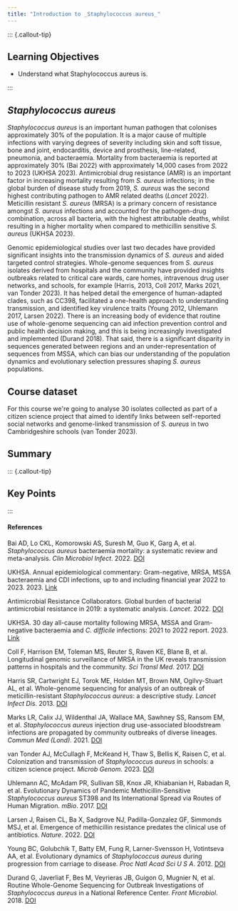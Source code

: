 ```yaml
---
title: "Introduction to _Staphylococcus aureus_"
---
```


::: {.callout-tip}
## Learning Objectives

- Understand what Staphylococcus aureus is.

:::

## _Staphylococcus aureus_

_Staphylococcus aureus_ is an important human pathogen that colonises approximately 30% of the population. It is a major cause of multiple infections with varying degrees of severity including skin and soft tissue, bone and joint, endocarditis, device and prosthesis, line-related, pneumonia, and bacteraemia. Mortality from bacteraemia is reported at approximately 30% (Bai 2022) with approximately 14,000 cases from 2022 to 2023 (UKHSA 2023). Antimicrobial drug resistance (AMR) is an important factor in increasing mortality resulting from _S. aureus_ infections; in the global burden of disease study from 2019, _S. aureus_ was the second highest contributing pathogen to AMR related deaths (_Lancet_ 2022). Meticillin resistant _S. aureus_ (MRSA) is a primary concern of resistance amongst _S. aureus_ infections and accounted for the pathogen-drug combination, across all bacteria, with the highest attributable deaths, whilst resulting in a higher mortality when compared to methicillin sensitive _S. aureus_ (UKHSA 2023).

Genomic epidemiological studies over last two decades have provided significant insights into the transmission dynamics of _S. aureus_ and aided targeted control strategies. Whole-genome sequences from _S. aureus_ isolates derived from hospitals and the community have provided insights outbreaks related to critical care wards, care homes, intravenous drug user networks, and schools, for example (Harris, 2013, Coll 2017, Marks 2021, van Tonder 2023). It has helped detail the emergence of human-adapted clades, such as CC398, facilitated a one-health approach to understanding transmission, and identified key virulence traits (Young 2012, Uhlemann 2017, Larsen 2022). There is an increasing body of evidence that routine use of whole-genome sequencing can aid infection prevention control and public health decision making, and this is being increasingly investigated and implemented (Durand 2018). That said, there is a significant disparity in sequences generated between regions and an under-representation of sequences from MSSA, which can bias our understanding of the population dynamics and evolutionary selection pressures shaping _S. aureus_ populations.

## Course dataset

For this course we're going to analyse 30 isolates collected as part of a citizen science project that aimed to identify links between self-reported social networks and genome-linked transmission of _S. aureus_ in two Cambridgeshire schools (van Tonder 2023).

## Summary

::: {.callout-tip}
## Key Points

:::

#### References

Bai AD, Lo CKL, Komorowski AS, Suresh M, Guo K, Garg A, et al. _Staphylococcus aureus_ bacteraemia mortality: a systematic review and meta-analysis. _Clin Microbiol Infect_. 2022. [DOI](https://doi.org/10.1016/j.cmi.2022.03.015)

UKHSA. Annual epidemiological commentary: Gram-negative, MRSA, MSSA bacteraemia and CDI infections, up to and including financial year 2022 to 2023. 2023. [Link](https://www.gov.uk/government/statistics/mrsa-mssa-and-e-coli-bacteraemia-and-c-difficile-infection-annual-epidemiological-commentary)

Antimicrobial Resistance Collaborators. Global burden of bacterial antimicrobial resistance in 2019: a systematic analysis. _Lancet_. 2022. [DOI](https://doi.org/10.1016/s0140-6736(21)02724-0)

UKHSA. 30 day all-cause mortality following MRSA, MSSA and Gram-negative bacteraemia and _C. difficile_ infections: 2021 to 2022 report. 2023. [Link](https://www.gov.uk/government/statistics/mrsa-mssa-and-e-coli-bacteraemia-and-c-difficile-infection-30-day-all-cause-fatality/30-day-all-cause-mortality-following-mrsa-mssa-and-gram-negative-bacteraemia-and-c-difficile-infections-2021-to-2022-report)

Coll F, Harrison EM, Toleman MS, Reuter S, Raven KE, Blane B, et al. Longitudinal genomic surveillance of MRSA in the UK reveals transmission patterns in hospitals and the community. _Sci Transl Med_. 2017. [DOI](https://doi.org/10.1126/scitranslmed.aak9745)

Harris SR, Cartwright EJ, Torok ME, Holden MT, Brown NM, Ogilvy-Stuart AL, et al. Whole-genome sequencing for analysis of an outbreak of meticillin-resistant _Staphylococcus aureus_: a descriptive study. _Lancet Infect Dis_. 2013. [DOI](https://doi.org/10.1016/s1473-3099(12)70268-2)

Marks LR, Calix JJ, Wildenthal JA, Wallace MA, Sawhney SS, Ransom EM, et al. _Staphylococcus aureus_ injection drug use-associated bloodstream infections are propagated by community outbreaks of diverse lineages. _Commun Med (Lond)_. 2021. [DOI](https://doi.org/10.1038/s43856-021-00053-9)

van Tonder AJ, McCullagh F, McKeand H, Thaw S, Bellis K, Raisen C, et al. Colonization and transmission of _Staphylococcus aureus_ in schools: a citizen science project. _Microb Genom_. 2023. [DOI](https://doi.org/10.1099/mgen.0.000993)

Uhlemann AC, McAdam PR, Sullivan SB, Knox JR, Khiabanian H, Rabadan R, et al. Evolutionary Dynamics of Pandemic Methicillin-Sensitive _Staphylococcus aureus_ ST398 and Its International Spread via Routes of Human Migration. _mBio_. 2017. [DOI](https://doi.org/10.1128/mbio.01375-16)

Larsen J, Raisen CL, Ba X, Sadgrove NJ, Padilla-Gonzalez GF, Simmonds MSJ, et al. Emergence of methicillin resistance predates the clinical use of antibiotics. _Nature_. 2022. [DOI](https://doi.org/10.1038/s41586-021-04265-w)

Young BC, Golubchik T, Batty EM, Fung R, Larner-Svensson H, Votintseva AA, et al. Evolutionary dynamics of _Staphylococcus aureus_ during progression from carriage to disease. _Proc Natl Acad Sci U S A_. 2012. [DOI](https://doi.org/10.1073/pnas.1113219109)

Durand G, Javerliat F, Bes M, Veyrieras JB, Guigon G, Mugnier N, et al. Routine Whole-Genome Sequencing for Outbreak Investigations of _Staphylococcus aureus_ in a National Reference Center. _Front Microbiol._ 2018. [DOI](https://doi.org/10.3389/fmicb.2018.00511)